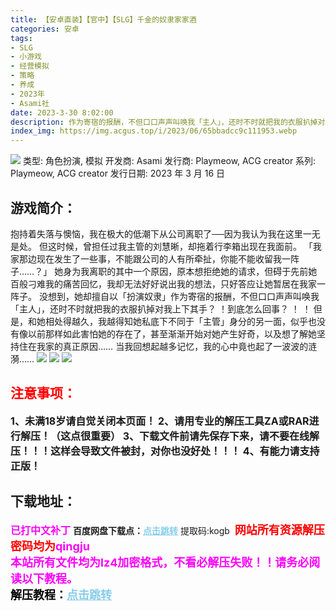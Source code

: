 ```yaml
---
title: 【安卓直装】【官中】【SLG】千金的奴隶家家酒
categories: 安卓
tags:
- SLG
- 小游戏
- 经营模拟
- 策略
- 养成
- 2023年
- Asami社
date: 2023-3-30 8:02:00
description: 作为寄宿的报酬，不但口口声声叫唤我「主人」，还时不时就把我的衣服扒掉对我上下其手？ ！到底怎么回事？ ！ ！但是，和她相处得越久，我越得知她私底下不同于「主管」身分的另一面，似乎也没有像以前那样如此害怕她的存在了，甚至渐
index_img: https://img.acgus.top/i/2023/06/65bbadcc9c111953.webp
---
```

![](https://img.acgus.top/i/2023/07/2cef5ee5eb092258.webp)
类型: 角色扮演, 模拟
开发商: Asami
发行商: Playmeow, ACG creator
系列: Playmeow, ACG creator
发行日期: 2023 年 3 月 16 日

## 游戏简介：
抱持着失落与懊恼，我在极大的低潮下从公司离职了──因为我认为我在这里一无是处。
但这时候，曾担任过我主管的刘慧晰，却拖着行李箱出现在我面前。
「我家那边现在发生了一些事，不能跟公司的人有所牵扯，你能不能收留我一阵子……？」
她身为我离职的其中一个原因，原本想拒绝她的请求，但碍于先前她百般刁难我的痛苦回忆，我却无法好好说出我的想法，只好答应让她暂居在我家一阵子。
没想到，她却擅自以「扮演奴隶」作为寄宿的报酬，不但口口声声叫唤我「主人」，还时不时就把我的衣服扒掉对我上下其手？ ！到底怎么回事？ ！ ！
但是，和她相处得越久，我越得知她私底下不同于「主管」身分的另一面，似乎也没有像以前那样如此害怕她的存在了，甚至渐渐开始对她产生好奇，以及想了解她坚持住在我家的真正原因……
当我回想起越多记忆，我的心中竟也起了一波波的涟漪……
![](https://img.acgus.top/i/2023/07/c90effdfd1092304.webp)
![](https://img.acgus.top/i/2023/07/9e69123f98092302.webp)
![](https://img.acgus.top/i/2023/07/71146a31ef092300.webp)





## <font color=#FF0000 >注意事项：</font>
<font size=3><b>1、未满18岁请自觉关闭本页面！
2、请用专业的解压工具ZA或RAR进行解压！（这点很重要）
3、下载文件前请先保存下来，请不要在线解压！！！这样会导致文件被封，对你也没好处！！！
4、有能力请支持正版！</b></font>

## 下载地址：
<font color=#FF00FF size=3><b>已打中文补丁</b></font>
<b>百度网盘下载点：</b><a href="https://pan.baidu.com/s/1pMtiOd5AYU89F-PukI4MQQ?pwd=kogb" style="color: #87CEEB;"><b>点击跳转</b></a> 提取码:kogb
<a style="padding: 0" href="https://post.qingju.org/AD/"><img style="max-width:100%" src="https://img.acgus.top/i/2024/07/478f689b8021d8d499ab43d21acf137a.gif" alt=""></a>
<b><font color=#FF0000 size=4>网站所有资源解压密码均为</b></font><b><font color=#FF00FF size=4>qingju</font><font color=#FF0000 ></font></b><br><b><font color=#FF00FF size=4>本站所有文件均为lz4加密格式，不看必解压失败！！请务必阅读以下教程。</b></font><br><b><font color=#000 size=4>解压教程：</b><a href="https://post.qingju.org/tutorial/000/" style="color: #87CEEB;"><b>点击跳转</b></a>
